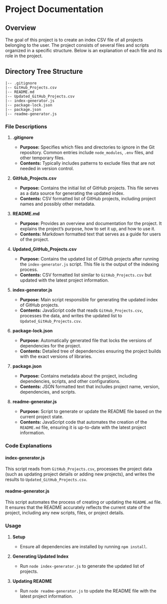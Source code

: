 
# Project Documentation

## Overview
The goal of this project is to create an index CSV file of all projects belonging to the user. The project consists of several files and scripts organized in a specific structure. Below is an explanation of each file and its role in the project.

## Directory Tree Structure
```
|-- .gitignore
|-- GitHub_Projects.csv
|-- README.md
|-- Updated_GitHub_Projects.csv
|-- index-generator.js
|-- package-lock.json
|-- package.json
|-- readme-generator.js
```

### File Descriptions

1. **.gitignore**
   - **Purpose:** Specifies which files and directories to ignore in the Git repository. Common entries include `node_modules`, `.env` files, and other temporary files.
   - **Contents:** Typically includes patterns to exclude files that are not needed in version control.

2. **GitHub_Projects.csv**
   - **Purpose:** Contains the initial list of GitHub projects. This file serves as a data source for generating the updated index.
   - **Contents:** CSV formatted list of GitHub projects, including project names and possibly other metadata.

3. **README.md**
   - **Purpose:** Provides an overview and documentation for the project. It explains the project’s purpose, how to set it up, and how to use it.
   - **Contents:** Markdown formatted text that serves as a guide for users of the project.

4. **Updated_GitHub_Projects.csv**
   - **Purpose:** Contains the updated list of GitHub projects after running the `index-generator.js` script. This file is the output of the indexing process.
   - **Contents:** CSV formatted list similar to `GitHub_Projects.csv` but updated with the latest project information.

5. **index-generator.js**
   - **Purpose:** Main script responsible for generating the updated index of GitHub projects.
   - **Contents:** JavaScript code that reads `GitHub_Projects.csv`, processes the data, and writes the updated list to `Updated_GitHub_Projects.csv`.

6. **package-lock.json**
   - **Purpose:** Automatically generated file that locks the versions of dependencies for the project.
   - **Contents:** Detailed tree of dependencies ensuring the project builds with the exact versions of libraries.

7. **package.json**
   - **Purpose:** Contains metadata about the project, including dependencies, scripts, and other configurations.
   - **Contents:** JSON formatted text that includes project name, version, dependencies, and scripts.

8. **readme-generator.js**
   - **Purpose:** Script to generate or update the README file based on the current project state.
   - **Contents:** JavaScript code that automates the creation of the `README.md` file, ensuring it is up-to-date with the latest project information.

### Code Explanations

#### index-generator.js
This script reads from `GitHub_Projects.csv`, processes the project data (such as updating project details or adding new projects), and writes the results to `Updated_GitHub_Projects.csv`.

#### readme-generator.js
This script automates the process of creating or updating the `README.md` file. It ensures that the README accurately reflects the current state of the project, including any new scripts, files, or project details.

### Usage

1. **Setup**
   - Ensure all dependencies are installed by running `npm install`.

2. **Generating Updated Index**
   - Run `node index-generator.js` to generate the updated list of projects.

3. **Updating README**
   - Run `node readme-generator.js` to update the README file with the latest project information.
